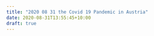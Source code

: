 ```yaml
---
title: "2020 08 31 the Covid 19 Pandemic in Austria"
date: 2020-08-31T13:55:45+10:00
draft: true
---
```

